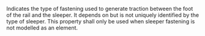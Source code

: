 Indicates the type of fastening used to generate traction between the foot of the rail and the sleeper. It depends on but is not uniquely identified by the type of sleeper. This property shall only be used when sleeper fastening is not modelled as an element.
